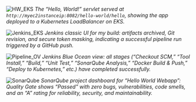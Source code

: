 ![HW_EKS](https://github.com/user-attachments/assets/59bcba82-b3db-4251-a2be-2c071dcde96c)
*The “Hello, World!” servlet served at `http://myec2instanceip:8082/hello-world/hello`, showing the app deployed to a Kubernetes LoadBalancer on EKS.* 

![Jenkins_EKS](https://github.com/user-attachments/assets/e2ff4561-23e2-4f59-9edb-7554a22089ca)
*Jenkins classic UI for my build: artifacts archived, Git revision, and secure token masking, indicating a successful pipeline run triggered by a GitHub push.*  

![Pipeline_OV](https://github.com/user-attachments/assets/2911a4b6-7e39-4928-946f-f3f5bebccddb)
*Jenkins Blue Ocean view: all stages (“Checkout SCM,” “Tool Install,” “Build,” “Unit Test,” “SonarQube Analysis,” “Docker Build & Push,” “Deploy to Kubernetes,” etc.) have completed successfully.*  

![SonarQube](https://github.com/user-attachments/assets/8c87dced-72b6-4d7f-8a51-9203a6e00494)
*SonarQube project dashboard for “Hello World Webapp”: Quality Gate shows “Passed” with zero bugs, vulnerabilities, code smells, and an “A” rating for reliability, security, and maintainability.*  
